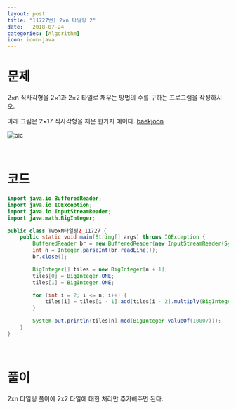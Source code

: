 ```yaml
---
layout: post
title: "11727번) 2xn 타일링 2"
date:   2018-07-24
categories: [Algorithm]
icon: icon-java
---
```


# 문제
2×n 직사각형을 2×1과 2×2 타일로 채우는 방법의 수를 구하는 프로그램을 작성하시오.

아래 그림은 2×17 직사각형을 채운 한가지 예이다. [baekjoon](https://www.acmicpc.net/problem/11727)

![pic](https://www.acmicpc.net/upload/images/t2n2122.gif)

<br>

# 코드
```java
import java.io.BufferedReader;
import java.io.IOException;
import java.io.InputStreamReader;
import java.math.BigInteger;

public class TwoxN타일링2_11727 {
    public static void main(String[] args) throws IOException {
        BufferedReader br = new BufferedReader(new InputStreamReader(System.in));
        int n = Integer.parseInt(br.readLine());
        br.close();

        BigInteger[] tiles = new BigInteger[n + 1];
        tiles[0] = BigInteger.ONE;
        tiles[1] = BigInteger.ONE;

        for (int i = 2; i <= n; i++) {
            tiles[i] = tiles[i - 1].add(tiles[i - 2].multiply(BigInteger.valueOf(2)));
        }

        System.out.println(tiles[n].mod(BigInteger.valueOf(10007)));
    }
}
```

<br>

# 풀이
2xn 타일링 풀이에 2x2 타일에 대한 처리만 추가해주면 된다.
